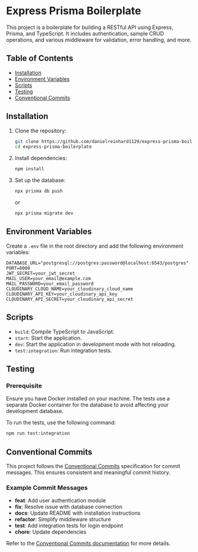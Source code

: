 # Express Prisma Boilerplate

This project is a boilerplate for building a RESTful API using Express, Prisma, and TypeScript. It includes authentication, sample CRUD operations, and various middleware for validation, error handling, and more.

## Table of Contents

- [Installation](#installation)
- [Environment Variables](#environment-variables)
- [Scripts](#scripts)
- [Testing](#testing)
- [Conventional Commits](#conventional-commits)

## Installation

1. Clone the repository:
   ```sh
   git clone https://github.com/danielreinhard1129/express-prisma-boilerplate.git
   cd express-prisma-boilerplate
   ```

2. Install dependencies:
   ```sh
   npm install
   ```

3. Set up the database:
   ```sh
   npx prisma db push
   ```
   or
   ```sh
   npx prisma migrate dev
   ```

## Environment Variables

Create a `.env` file in the root directory and add the following environment variables:

```env
DATABASE_URL="postgresql://postgres:password@localhost:6543/postgres"
PORT=8000
JWT_SECRET=your_jwt_secret
MAIL_USER=your_email@example.com
MAIL_PASSWORD=your_email_password
CLOUDINARY_CLOUD_NAME=your_cloudinary_cloud_name
CLOUDINARY_API_KEY=your_cloudinary_api_key
CLOUDINARY_API_SECRET=your_cloudinary_api_secret
```

## Scripts

- `build`: Compile TypeScript to JavaScript.
- `start`: Start the application.
- `dev`: Start the application in development mode with hot reloading.
- `test:integration`: Run integration tests.

## Testing

### Prerequisite

Ensure you have Docker installed on your machine. The tests use a separate Docker container for the database to avoid affecting your development database.

To run the tests, use the following command:

```sh
npm run test:integration
```

## Conventional Commits

This project follows the [Conventional Commits](https://www.conventionalcommits.org/) specification for commit messages. This ensures consistent and meaningful commit history.

### Example Commit Messages

- **feat**: Add user authentication module
- **fix**: Resolve issue with database connection
- **docs**: Update README with installation instructions
- **refactor**: Simplify middleware structure
- **test**: Add integration tests for login endpoint
- **chore**: Update dependencies

Refer to the [Conventional Commits documentation](https://www.conventionalcommits.org/) for more details.


